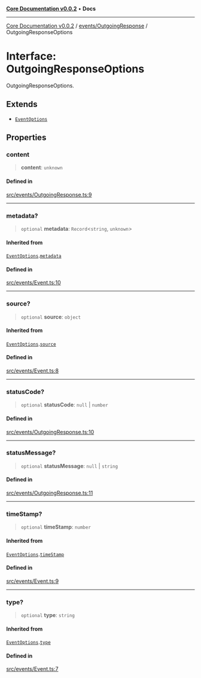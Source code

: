 [**Core Documentation v0.0.2**](../../../README.md) • **Docs**

***

[Core Documentation v0.0.2](../../../modules.md) / [events/OutgoingResponse](../README.md) / OutgoingResponseOptions

# Interface: OutgoingResponseOptions

OutgoingResponseOptions.

## Extends

- [`EventOptions`](../../Event/interfaces/EventOptions.md)

## Properties

### content

> **content**: `unknown`

#### Defined in

[src/events/OutgoingResponse.ts:9](https://github.com/stonemjs/core/blob/dd7eaec566465ef84c36b87b824f8ea9ab76e8fa/src/events/OutgoingResponse.ts#L9)

***

### metadata?

> `optional` **metadata**: `Record`\<`string`, `unknown`\>

#### Inherited from

[`EventOptions`](../../Event/interfaces/EventOptions.md).[`metadata`](../../Event/interfaces/EventOptions.md#metadata)

#### Defined in

[src/events/Event.ts:10](https://github.com/stonemjs/core/blob/dd7eaec566465ef84c36b87b824f8ea9ab76e8fa/src/events/Event.ts#L10)

***

### source?

> `optional` **source**: `object`

#### Inherited from

[`EventOptions`](../../Event/interfaces/EventOptions.md).[`source`](../../Event/interfaces/EventOptions.md#source)

#### Defined in

[src/events/Event.ts:8](https://github.com/stonemjs/core/blob/dd7eaec566465ef84c36b87b824f8ea9ab76e8fa/src/events/Event.ts#L8)

***

### statusCode?

> `optional` **statusCode**: `null` \| `number`

#### Defined in

[src/events/OutgoingResponse.ts:10](https://github.com/stonemjs/core/blob/dd7eaec566465ef84c36b87b824f8ea9ab76e8fa/src/events/OutgoingResponse.ts#L10)

***

### statusMessage?

> `optional` **statusMessage**: `null` \| `string`

#### Defined in

[src/events/OutgoingResponse.ts:11](https://github.com/stonemjs/core/blob/dd7eaec566465ef84c36b87b824f8ea9ab76e8fa/src/events/OutgoingResponse.ts#L11)

***

### timeStamp?

> `optional` **timeStamp**: `number`

#### Inherited from

[`EventOptions`](../../Event/interfaces/EventOptions.md).[`timeStamp`](../../Event/interfaces/EventOptions.md#timestamp)

#### Defined in

[src/events/Event.ts:9](https://github.com/stonemjs/core/blob/dd7eaec566465ef84c36b87b824f8ea9ab76e8fa/src/events/Event.ts#L9)

***

### type?

> `optional` **type**: `string`

#### Inherited from

[`EventOptions`](../../Event/interfaces/EventOptions.md).[`type`](../../Event/interfaces/EventOptions.md#type)

#### Defined in

[src/events/Event.ts:7](https://github.com/stonemjs/core/blob/dd7eaec566465ef84c36b87b824f8ea9ab76e8fa/src/events/Event.ts#L7)
